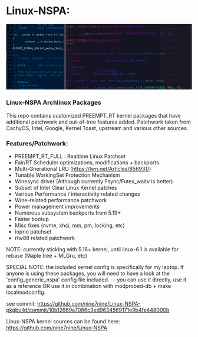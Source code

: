 # Linux-NSPA:

![My Image](/images/linux-nspa-banner.png)

### Linux-NSPA Archlinux Packages

This repo contains customized PREEMPT_RT kernel packages that have additional
patchwork and out-of-tree features added. Patchwork taken from CachyOS, Intel,
Google, Kernel Toast, upstream and various other sources.

### Features/Patchwork:

* PREEMPT_RT_FULL : Realtime Linux Patchset
* Fair/RT Scheduler optimizations, modifications + backports
* Multi-Gnerational LRU (https://lwn.net/Articles/856931/)
* Tunable WorkingSet Protection Mechanism 
* Winesync driver (Although currently Fsync/Futex_waitv is better)
* Subset of Intel Clear Linux Kernel patches
* Various Performance / interactivity related changes
* Wine-related performance patchwork
* Power management improvements
* Numerous subsystem backports from 5.19+
* Faster bootup
* Misc fixes (nvme, xhci, mm, pm, locking, etc)
* ioprio patchset
* rtw88 related patchwork

NOTE: currently sticking with 5.18+ kernel, until linux-6.1 is available for rebase (Maple tree + MLGru, etc)

SPECIAL NOTE: the included kernel config is specifically for my laptop. If
anyone is using these packages, you will need to have a look at the 
'config_generic_nspa' config file included. -- you can use it directly, use it as a 
reference OR use it in combination with modprobed-db + make localmodconfig.

see commit: https://github.com/nine7nine/Linux-NSPA-pkgbuild/commit/10b12669a7086c3ed9634569171e9b4fa448000b

Linux-NSPA kernel sources can be found here: https://github.com/nine7nine/Linux-NSPA
